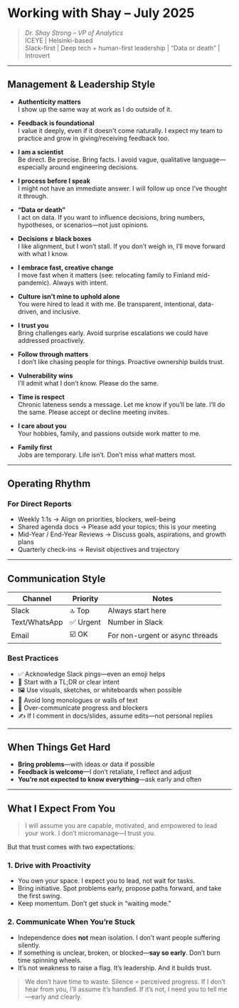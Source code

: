 
# Working with Shay – July 2025

> *Dr. Shay Strong – VP of Analytics*  
> ICEYE | Helsinki-based  
> Slack-first | Deep tech + human-first leadership | “Data or death” | Introvert

---

## Management & Leadership Style

- **Authenticity matters**  
  I show up the same way at work as I do outside of it.

- **Feedback is foundational**  
  I value it deeply, even if it doesn't come naturally. I expect my team to practice and grow in giving/receiving feedback too.

- **I am a scientist**  
  Be direct. Be precise. Bring facts. I avoid vague, qualitative language—especially around engineering decisions.

- **I process before I speak**  
  I might not have an immediate answer. I will follow up once I’ve thought it through.

- **“Data or death”**  
  I act on data. If you want to influence decisions, bring numbers, hypotheses, or scenarios—not just opinions.

- **Decisions ≠ black boxes**  
  I like alignment, but I won’t stall. If you don’t weigh in, I’ll move forward with what I know.

- **I embrace fast, creative change**  
  I move fast when it matters (see: relocating family to Finland mid-pandemic). Always with intent.

- **Culture isn’t mine to uphold alone**  
  You were hired to lead it with me. Be transparent, intentional, data-driven, and inclusive.

- **I trust you**  
  Bring challenges early. Avoid surprise escalations we could have addressed proactively.

- **Follow through matters**  
  I don’t like chasing people for things. Proactive ownership builds trust.

- **Vulnerability wins**  
  I’ll admit what I don’t know. Please do the same.

- **Time is respect**  
  Chronic lateness sends a message. Let me know if you’ll be late. I’ll do the same. Please accept or decline meeting invites.

- **I care about you**  
  Your hobbies, family, and passions outside work matter to me.

- **Family first**  
  Jobs are temporary. Life isn’t. Don’t miss what matters most.

---

## Operating Rhythm

### For Direct Reports
- Weekly 1:1s → Align on priorities, blockers, well-being  
- Shared agenda docs → Please add your topics; this is your meeting  
- Mid-Year / End-Year Reviews → Discuss goals, aspirations, and growth plans  
- Quarterly check-ins → Revisit objectives and trajectory
---

## Communication Style

| Channel         | Priority   | Notes                                   |
|-----------------|------------|-----------------------------------------|
| Slack           | 🔝 Top     | Always start here                       |
| Text/WhatsApp   | ✅ Urgent  | Number in Slack                         |
| Email           | ☑️ OK     | For non-urgent or async threads         |

### Best Practices

- ✅ Acknowledge Slack pings—even an emoji helps
- 🧵 Start with a TL;DR or clear intent
- 🖼️ Use visuals, sketches, or whiteboards when possible
- 🚫 Avoid long monologues or walls of text
- 📢 Over-communicate progress and blockers
- ✍️ If I comment in docs/slides, assume edits—not personal replies

---

## When Things Get Hard

- **Bring problems**—with ideas or data if possible
- **Feedback is welcome**—I don’t retaliate, I reflect and adjust
- **You’re not expected to know everything**—ask early and often

---

## What I Expect From You

> I will assume you are capable, motivated, and empowered to lead your work. I don’t micromanage—I trust you.

But that trust comes with two expectations:

### 1. Drive with Proactivity
- You own your space. I expect you to lead, not wait for tasks.
- Bring initiative. Spot problems early, propose paths forward, and take the first swing.
- Keep momentum. Don’t get stuck in “waiting mode.”

### 2. Communicate When You’re Stuck
- Independence does **not** mean isolation. I don’t want people suffering silently.
- If something is unclear, broken, or blocked—**say so early**. Don’t burn time spinning wheels.
- It’s not weakness to raise a flag. It’s leadership. And it builds trust.

> We don’t have time to waste. Silence = perceived progress. If I don’t hear from you, I’ll assume it’s handled. If it’s not, I need you to tell me—early and clearly.
